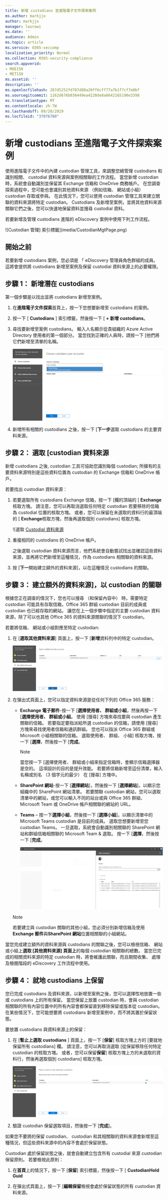 ```yaml
---
title: 新增 custodians 至進階電子文件探索案例
ms.author: markjjo
author: markjjo
manager: laurawi
ms.date: ''
audience: Admin
ms.topic: article
ms.service: O365-seccomp
localization_priority: Normal
ms.collection: M365-security-compliance
search.appverid:
- MOE150
- MET150
ms.assetid: ''
description: ''
ms.openlocfilehash: 287d5252fd787d80a20ff6cff77a7b1f7cf7e0bf
ms.sourcegitcommit: 1162d676b036449ea4220de8a6642165190e3398
ms.translationtype: MT
ms.contentlocale: zh-TW
ms.lasthandoff: 09/20/2019
ms.locfileid: "37076780"
---
```

# <a name="add-custodians-to-an-advanced-ediscovery-case"></a>新增 custodians 至進階電子文件探索案例

使用進階電子文件中的內建 custodian 管理工具，來調整您繞管理 custodians 和識別相關、 custodial 資料來源與案例相關聯的工作流程。 當您新增 custodian 時，系統會自動識別並保留其 Exchange 信箱和 OneDrive 商務帳戶。 在您調查探索過程中，您可能也會識別其他資料來源 （例如信箱、 網站或小組） custodian 存取或參與。 在此情況下，您可以使用 custodian 管理工具來建立關聯的資料來源將特定 custodian。 Custodians 及新增至案例，並將其他資料來源關聯它們之後，您可以快速地保留資料並搜尋 custodial 資料。

若要新增及管理 custodians 進階的 eDiscovery 案例中使用下列工作流程。 

![Custodian 管理] 索引標籤](media/CustodianMgtPage.png)

## <a name="before-you-begin"></a>開始之前

若要新增 custodians 案例，您必須是 「 eDiscovery 管理員角色群組的成員。 這將會提供將 custodians 新增至案例及保留 custodial 資料來源上的必要權限。


## <a name="step-1-add-potential-custodians"></a>步驟 1： 新增潛在 custodians

第一個步驟是以找出並將 custodians 新增至案例。

1. 在**進階電子文件探索**首頁上，按一下您想要新增至 custodians 的案例。 
 
2. 按一下 [ **Custodians** ] 索引標籤，然後按一下 [ **+ 新增 custodians**。

3. 尋找要新增至案例 custodians。 輸入人名顯示從貴組織的 Azure Active Directory 使用者的第一個部分。 當您找到正確的人員時，請按一下 [他們將它們新增至清單的名稱。

   ![識別潛在 Custodians](media/AddCustodianStep1.png)
 
4. 新增所有相關的 custodians 之後，按一下 [**下一步**選取 custodians 的主要資料來源。
  
## <a name="step-2-select-custodian-data-sources"></a>步驟 2： 選取 [custodian 資料來源

新增 custodians 之後, custodian 工具可協助您識別每個 custodian; 所擁有的主要資料來源特別是這些資料位置為 custodian 的 Exchange 信箱和 OneDrive 帳戶。 

若要找出 custodian 資料來源： 

1. 若要選取所有 custodians Exchange 信箱，按一下 [欄的頂端的 [ **Exchange**核取方塊。 請注意，您可以再取消選取任何特定 custodian 若要移除的信箱為 custodial 位置的核取方塊。 或者，您可以保留在未選取的資料行的最頂端的 [ **Exchange**核取方塊，然後再選取個別 custodians] 核取方塊。 
 
   ![選取 [Custodial 資料來源](media/AddCustodianStep2.png)
 
2. 重複相同的 custodians 的 OneDrive 帳戶。 

    之後選取 custodian 資料來源而言，他們系統會自動嘗試找出並確認這些資料來源，並再將它們新增至這種情況，作為 custodians 相關聯的資料來源。
 
4. 按 [**下一**開始建立額外的資料來源]，以在這種情況 custodians 的關聯。

## <a name="step-3-associate-additional-data-sources-to-a-custodian"></a>步驟 3： 建立額外的資料來源]，以 custodian 的關聯

根據您正在調查的情況下，您也可以搜尋 （和保留內容中） 時，需要特定 custodian 可能具有存取信箱，Office 365 群組 custodian 目前的成員或 custodian 也已經存取的網站。 讓您在上一個步驟中指定的主要 custodian 資料來源，除了可以也其他 Office 365 的資料來源關聯的情況下 custodian。 

若要將信箱、 網站或小組對應至特定 custodian:

1. 在 [**選取其他資料來源**] 頁面上，按一下 [**新增**資料列中的特定 custodian。 
  
   ![將其他資料來源對應](media/AddCustodianStep3.PNG)

2. 在彈出式頁面上，您可以指定資料來源是從任何下列的 Office 365 服務：
  
   -  **Exchange 電子郵件**-按一下 [**選擇使用者、 群組或小組**，然後再按一下 [**選擇使用者、 群組或小組**。 使用 [搜尋] 方塊來尋找要與 custodian 產生關聯的信箱。 若要指定要指派給所選 custodian 的信箱，請使用 [搜尋] 方塊來尋找使用者信箱和通訊群組。 您也可以指派 Office 365 群組或 Microsoft 小組相關聯的信箱。 選取使用者、 群組、 小組] 核取方塊，按一下 [**選擇**，然後按一下 [**完成**。

        > [!NOTE]
        > 當您按一下 [選擇使用者、 群組或小組來指定信箱時，會顯示信箱選擇器是空的。 這項設計的目的是提升效能。 若要將信箱新增至這份清單，輸入名稱或別名 （3 個字元的最少） 在 [搜尋] 方塊中。
     
     - **SharePoint 網站**-按一下 [**選擇網站**]，然後按一下 [**選擇網站**]，以顯示您組織中的 SharePoint 網站清單。 若要關聯 custodian 網站，您可以選取清單中的網站，或您可以輸入不同的站台或與 Office 365 群組、 Microsoft Team 或 OneDrive 帳戶相關聯的網站的 URL。
     
     - **Teams** – 按一下**選擇小組**，然後按一下 [**選擇小組**]，以顯示清單中的 Microsoft Teams custodian 是目前的成員。 選取您想要新增至您 custodian Teams。 一旦選取，系統會自動識別相關聯的 SharePoint 網站和群組信箱相關聯的 Microsoft Team & 選取。 按一下 [**選擇**，然後按一下 [**完成**。

       ![對應的資料來源](media/AddCustodianStep4.PNG)
        
      > [!NOTE]
      > 若要建立與 custodian 關聯的其他小組，您必須分別新增信箱及使用**Exchange 郵件**與**SharePoint 網站**位置相關聯的小組網站。

當您完成建立額外的資料來源與 custodians 的關聯之後，您可以檢視信箱、 網站或小組上**選取 [其他資料來源] 頁面上**的每個 custodian 相關聯的總數。 當您已完成的相關資料來源的特定 custodian 時，將會維護此關聯，而且期間收集、 處理及檢閱階段的 eDiscovery 工作流程中使用。

## <a name="step-4-place-custodians-on-hold"></a>步驟 4： 就地 custodians 上保留

您已完成 custodians 及資料來源，以新增至案例之後，您可以選擇性地放置一些或 custodians 上的所有保留。 當您保留上放置 custodian 時，會與 custodian 相關聯的所有內容位置中的所有內容會都保留直到移除保留或版本從 custodian。 在某些情況下，您可能想要將 custodians 新增至案例中，而不將其置於保留狀態。

要放置 custodians 與資料來源上的保留：

1. 在 [**暫止上選取 custodians** ] 頁面上，按一下 [**保留**] 核取方塊上方的 [要就地保留所有 custodians] 欄。 請注意，您可以再取消選取 [從保留移除任何特定 custodian 的核取方塊。 或者，您可以保留**保留**] 核取方塊上方的未選取的資料行，然後再選取個別 custodians] 核取方塊。 
 
   ![就地保留](media/AddCustodianStep5.PNG)

2. 驗證 custodian 保留選取項目，然後按一下 [**完成**]。

如果您不要將的保留 custodian、 custodian 和其相關聯的資料來源會新增至這種情況，但這些資料來源中的內容不會處於保留狀態。

Custodian 處於保留狀態之後，就會自動建立包含所有 custodial 來源 custodian 保留原則。 若要檢視此原則：

1. 在**首頁**上的情況下，按一下 [**保留**] 索引標籤，然後按一下 [ **CustodianHold Guid**  

2. 在彈出式頁面上，按一下 [**編輯保留**檢視會處於保留狀態的所有 custodian 資料來源。

